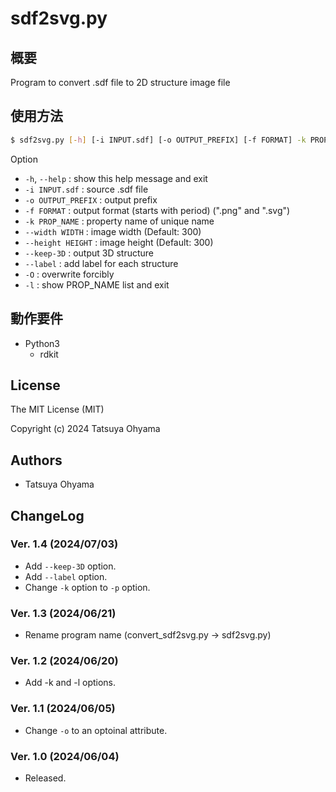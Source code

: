 # sdf2svg.py

## 概要
Program to convert .sdf file to 2D structure image file


## 使用方法
```sh
$ sdf2svg.py [-h] [-i INPUT.sdf] [-o OUTPUT_PREFIX] [-f FORMAT] -k PROP_NAME [--width WIDTH] [--height HEIGHT] [--keep-3D] [-O] [-l]
```

Option

* `-h`, `--help`
	: show this help message and exit
* `-i INPUT.sdf`
	: source .sdf file
* `-o OUTPUT_PREFIX`
	: output prefix
* `-f FORMAT`
	: output format (starts with period) (".png" and ".svg")
* `-k PROP_NAME`
	: property name of unique name
* `--width WIDTH`
	: image width (Default: 300)
* `--height HEIGHT`
	: image height (Default: 300)
* `--keep-3D`
	: output 3D structure
* `--label`
	: add label for each structure
* `-O`
	: overwrite forcibly
* `-l`
	: show PROP_NAME list and exit


## 動作要件
* Python3
	* rdkit


## License
The MIT License (MIT)

Copyright (c) 2024 Tatsuya Ohyama


## Authors
* Tatsuya Ohyama

## ChangeLog
### Ver. 1.4 (2024/07/03)
* Add `--keep-3D` option.
* Add `--label` option.
* Change `-k` option to `-p` option.

### Ver. 1.3 (2024/06/21)
* Rename program name (convert_sdf2svg.py -> sdf2svg.py)

### Ver. 1.2 (2024/06/20)
* Add -k and -l options.

### Ver. 1.1 (2024/06/05)
* Change `-o` to an optoinal attribute.

### Ver. 1.0 (2024/06/04)
* Released.
